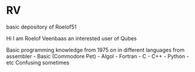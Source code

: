 # RV
basic depository of Roelof51

Hi I am Roelof Veenbaas an interested user of Qubes

Basic programming knowledge from 1975 on 
in different languages from assembler - Basic (Commodore Pet) - Algol - Fortran - C - C++ - Python - etc
Confusing sometimes
